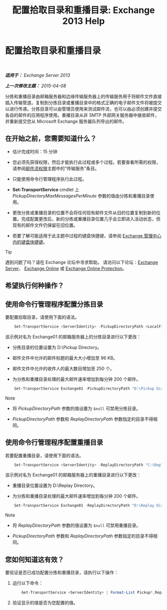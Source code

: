 ﻿---
title: '配置拾取目录和重播目录: Exchange 2013 Help'
TOCTitle: 配置拾取目录和重播目录
ms:assetid: c9ca7358-9a08-4f57-89d0-910e4438df8a
ms:mtpsurl: https://technet.microsoft.com/zh-cn/library/Bb124549(v=EXCHG.150)
ms:contentKeyID: 50491541
ms.date: 01/11/2018
mtps_version: v=EXCHG.150
ms.translationtype: HT
---

# 配置拾取目录和重播目录

 

_**适用于：** Exchange Server 2013_

_**上一次修改主题：** 2015-04-08_

分拣和重播目录由邮箱服务器和边缘传输服务器上的传输服务用于将邮件文件直接插入传输管道。复制到分拣目录或重播目录中的格式正确的电子邮件文件将被提交以进行传递。分拣目录可以由管理员使用来测试邮件流，也可以由必须创建并提交各自的邮件的应用程序使用。重播目录从非 SMTP 外部网关服务器中接收邮件，并重新提交您从 Microsoft Exchange 服务器队列导出的邮件。

## 在开始之前，您需要知道什么？

  - 估计完成时间：15 分钟

  - 您必须先获得权限，然后才能执行此过程或多个过程。若要查看所需的权限，请参阅[邮件流权限](mail-flow-permissions-exchange-2013-help.md)主题中的“传输服务”条目。

  - 只能使用命令行管理程序执行此过程。

  - **Set-TransportService** cmdlet 上 *PickupDirectoryMaxMessagesPerMinute* 参数的值由分拣和重播目录使用。

  - 更改分拣或重播目录的位置不会将任何现有邮件文件从旧的位置复制到新的位置。完成配置更改后，新的分拣或重播目录位置几乎会立即进入活动状态，但现有的邮件文件仍保留在旧位置。

  - 若要了解可能适用于此主题中过程的键盘快捷键，请参阅 [Exchange 管理中心内的键盘快捷键](keyboard-shortcuts-in-the-exchange-admin-center-exchange-online-protection-help.md)。

> [!TIP]  
> 遇到问题了吗？请在 Exchange 论坛中寻求帮助。 请访问以下论坛：<a href="https://go.microsoft.com/fwlink/p/?linkid=60612">Exchange Server</a>、 <a href="https://go.microsoft.com/fwlink/p/?linkid=267542">Exchange Online</a> 或 <a href="https://go.microsoft.com/fwlink/p/?linkid=285351">Exchange Online Protection</a>。


## 希望执行何种操作？

## 使用命令行管理程序配置分拣目录

要配置拾取目录，请使用下面的语法。

```powershell
    Set-TransportService <ServerIdentity> -PickupDirectoryPath <LocalFilePath> -PickupDirectoryMaxHeaderSize <Size> -PickupDirectoryMaxRecipientsPerMessage <Integer> -PickupDirectoryMaxMessagesPerMinute <Integer>
```

该示例对名为 Exchange01 的邮箱服务器上的分拣目录进行以下更改：

  - 分拣目录的位置设置为 D:\\Pickup Directory。

  - 邮件文件中允许的邮件标题的最大大小增加至 96 KB。

  - 邮件文件中允许的收件人的最大数目增加至 250 个。

  - 为分拣和重播目录处理的最大邮件速率增加到每分钟 200 个邮件。

<!-- end list -->

```powershell
    Set-TransportService Exchange01 -PickupDirectoryPath "D:\Pickup Directory" -PickupDirectoryMaxHeaderSize 96KB -PickupDirectoryMaxRecipientsPerMessage 250 -PickupDirectoryMaxMessagesPerMinute 200
```

> [!NOTE]  
> <ul>
> <li><p>将 <em>PickupDirectoryPath</em> 参数的值设置为 <code>$null</code> 可禁用分拣目录。</p></li>
> <li><p><em>PickupDirectoryPath</em> 参数和 <em>ReplayDirectoryPath</em> 参数指定的目录不得相同。</p></li>
> </ul>


## 使用命令行管理程序配置重播目录

若要配置重播目录，请使用下面的语法。

```powershell
    Set-TransportService <ServerIdentity> -ReplayDirectoryPath "C:\Replay Directory" <LocalFilePath> -PickupDirectoryMaxMessagesPerMinute <Integer>
```

该示例对名为 Exchange01 的邮箱服务器上的重播目录进行以下更改：

  - 重播目录位置设置为 D:\\Replay Directory。

  - 为分拣和重播目录处理的最大邮件速率增加到每分钟 200 个邮件。

<!-- end list -->

```powershell
    Set-TransportService Exchange01 -ReplayDirectoryPath "D:\Replay Directory" -PickupDirectoryMaxMessagesPerMinute 200
```

> [!NOTE]  
> <ul>
> <li><p>将 <em>ReplayDirectoryPath</em> 参数的值设置为 <code>$null</code> 可禁用重播目录。</p></li>
> <li><p><em>PickupDirectoryPath</em> 参数和 <em>ReplayDirectoryPath</em> 参数指定的目录不得相同。</p></li>
> </ul>


## 您如何知道这有效？

要验证是否已成功配置分拣和重播目录，请执行以下操作：

1.  运行以下命令：
    
    ```powershell
        Get-TransportService <ServerIdentity> | Format-List Pickup*,Replay*
    ```

2.  验证显示的值是否为您配置的值。

